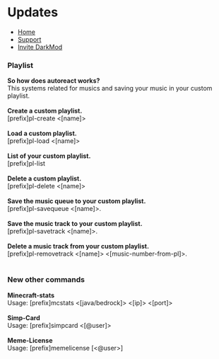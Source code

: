 <h1>Updates</h1>
<p>
  <ul>
    <li><a href = "README.md">Home</a></li>
        <li><a href = "https://discord.gg/GudQ2PkyGk">Support</a></li>
                <li><a href = "https://discord.com/api/oauth2/authorize?client_id=932915599141662840&permissions=8&scope=bot%20applications.commands">Invite DarkMod</a></li>
    </ul>
  </p>
<h3>Playlist</h3>
<p>
  <b>So how does autoreact works?</b><br>This systems related for musics and saving your music in your custom playlist.<br><br>
  <b>Create a custom playlist.</b> <br>[prefix]pl-create <[name]><br><br>
  <b>Load a custom playlist.</b> <br>[prefix]pl-load <[name]><br><br>
  <b>List of your custom playlist.</b> <br>[prefix]pl-list<br><br>
  <b>Delete a custom playlist.</b> <br>[prefix]pl-delete <[name]><br><br>
  <b>Save the music queue to your custom playlist.</b> <br>[prefix]pl-savequeue <[name]>.<br><br>
  <b>Save the music track to your custom playlist.</b> <br>[prefix]pl-savetrack <[name]>.<br><br>
    <b>Delete a music track from your custom playlist.</b> <br>[prefix]pl-removetrack <[name]> <[music-number-from-pl]>.<br><br>
  </p>
 
 <h3>New other commands</h3>
<p>
  <b>Minecraft-stats</b><br>Usage: [prefix]mcstats <[java/bedrock]> <[ip]> <[port]><br><br>
   <b>Simp-Card</b><br>Usage: [prefix]simpcard <[@user]><br><br>
    <b>Meme-License</b><br>Usage: [prefix]memelicense [<@user>]<br><br>
  </p>


  </p>

